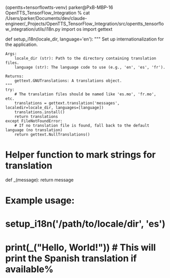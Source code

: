 (opentts+tensorflowtts-venv) parker@PxB-MBP-16 OpenTTS_TensorFlow_Integration % cat /Users/parker/Documents/dev/claude-engineer/_Projects/OpenTTS_TensorFlow_Integration/src/opentts_tensorflow_integration/utils/i18n.py
import os
import gettext

def setup_i18n(locale_dir, language='en'):
    """
    Set up internationalization for the application.
    
    Args:
        locale_dir (str): Path to the directory containing translation files.
        language (str): The language code to use (e.g., 'en', 'es', 'fr').
    
    Returns:
        gettext.GNUTranslations: A translations object.
    """
    try:
        # The translation files should be named like 'es.mo', 'fr.mo', etc.
        translations = gettext.translation('messages', localedir=locale_dir, languages=[language])
        translations.install()
        return translations
    except FileNotFoundError:
        # If no translation file is found, fall back to the default language (no translation)
        return gettext.NullTranslations()

# Helper function to mark strings for translation
def _(message):
    return message

# Example usage:
# setup_i18n('/path/to/locale/dir', 'es')
# print(_("Hello, World!"))  # This will print the Spanish translation if available%                                 
